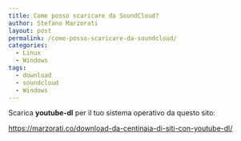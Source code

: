 ```yaml
---
title: Come posso scaricare da SoundCloud?
author: Stefano Marzorati
layout: post
permalink: /come-posso-scaricare-da-soundcloud/
categories:
  - Linux
  - Windows
tags:
  - download
  - soundcloud
  - Windows
---
```

Scarica **youtube-dl** per il tuo sistema operativo da questo sito:

<a href="https://marzorati.co/download-da-centinaia-di-siti-con-youtube-dl/" target="_blank">https://marzorati.co/download-da-centinaia-di-siti-con-youtube-dl/</a>
